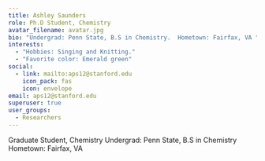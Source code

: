 ```yaml
---
title: Ashley Saunders
role: Ph.D Student, Chemistry
avatar_filename: avatar.jpg
bio: "Undergrad: Penn State, B.S in Chemistry.  Hometown: Fairfax, VA "
interests:
  - "Hobbies: Singing and Knitting."
  - "Favorite color: Emerald green"
social:
  - link: mailto:aps12@stanford.edu
    icon_pack: fas
    icon: envelope
email: aps12@stanford.edu
superuser: true
user_groups:
  - Researchers
---
```

Graduate Student, Chemistry 
Undergrad: Penn State, B.S in Chemistry 
Hometown: Fairfax, VA 